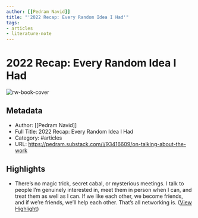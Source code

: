 ```yaml
---
author: [[Pedram Navid]]
title: "'2022 Recap: Every Random Idea I Had'"
tags: 
- articles
- literature-note
---
```

# 2022 Recap: Every Random Idea I Had

![rw-book-cover](https://substackcdn.com/image/fetch/w_1200,h_600,c_limit,f_jpg,q_auto:good,fl_progressive:steep/https%3A%2F%2Fbucketeer-e05bbc84-baa3-437e-9518-adb32be77984.s3.amazonaws.com%2Fpublic%2Fimages%2Ff0a7d450-26bb-4b07-b113-dfc6b964db1f_906x354.png)

## Metadata
- Author: [[Pedram Navid]]
- Full Title: 2022 Recap: Every Random Idea I Had
- Category: #articles
- URL: https://pedram.substack.com/i/93416609/on-talking-about-the-work

## Highlights
- There’s no magic trick, secret cabal, or mysterious meetings. I talk to people I’m genuinely interested in, meet them in person when I can, and treat them as well as I can. If we like each other, we become friends, and if we’re friends, we’ll help each other. That’s all networking is. ([View Highlight](https://read.readwise.io/read/01gqdmhn9bz558bwmg7gnjzawc))
